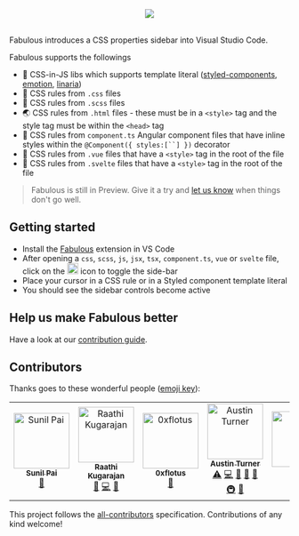 <div  align="center">
<img src="https://affectionate-booth-10a1f4.netlify.com/banner.png" />
<br />
</div>
<br />

Fabulous introduces a CSS properties sidebar into Visual Studio Code.

Fabulous supports the followings

- 💅 CSS-in-JS libs which supports template literal ([styled-components](https://github.com/styled-components/styled-components), [emotion](https://github.com/emotion-js/emotion), [linaria](https://github.com/callstack/linaria))
- 🎨 CSS rules from `.css` files
- 🌈 CSS rules from `.scss` files
- 🌏 CSS rules from `.html` files - these must be in a `<style>` tag and the style tag must be within the `<head>` tag
- 🌛 CSS rules from `component.ts` Angular component files that have inline styles within the ` @Component({ styles:[``] }) ` decorator
- 🌟 CSS rules from `.vue` files that have a `<style>` tag in the root of the file
- 💍 CSS rules from `.svelte` files that have a `<style>` tag in the root of the file

> Fabulous is still in Preview. Give it a try and [let us know](https://github.com/Raathigesh/fabulous/issues) when things don't go well.

## Getting started

- Install the [Fabulous](https://marketplace.visualstudio.com/items?itemName=Raathigeshan.fabulous) extension in VS Code
- After opening a `css`, `scss`, `js`, `jsx`, `tsx`, `component.ts`, `vue` or `svelte` file, click on the <img src="https://affectionate-booth-10a1f4.netlify.com/tiny-icon.png" width="20px" /> icon to toggle the side-bar
- Place your cursor in a CSS rule or in a Styled component template literal
- You should see the sidebar controls become active

## Help us make Fabulous better

Have a look at our [contribution guide](./contributing.md).

## Contributors

Thanks goes to these wonderful people ([emoji key](https://allcontributors.org/docs/en/emoji-key)):

<!-- ALL-CONTRIBUTORS-LIST:START - Do not remove or modify this section -->
<!-- prettier-ignore -->
<table>
  <tr>
    <td align="center"><a href="https://github.com/threepointone"><img src="https://avatars2.githubusercontent.com/u/18808?v=4" width="100px;" alt="Sunil Pai"/><br /><sub><b>Sunil Pai</b></sub></a><br /><a href="#ideas-threepointone" title="Ideas, Planning, & Feedback">🤔</a></td>
    <td align="center"><a href="https://twitter.com/Raathigesh"><img src="https://avatars0.githubusercontent.com/u/3108160?v=4" width="100px;" alt="Raathi Kugarajan"/><br /><sub><b>Raathi Kugarajan</b></sub></a><br /><a href="#ideas-Raathigesh" title="Ideas, Planning, & Feedback">🤔</a> <a href="https://github.com/Raathigesh/fabulous/commits?author=Raathigesh" title="Code">💻</a> <a href="#design-Raathigesh" title="Design">🎨</a></td>
    <td align="center"><a href="https://github.com/0xflotus"><img src="https://avatars3.githubusercontent.com/u/26602940?v=4" width="100px;" alt="0xflotus"/><br /><sub><b>0xflotus</b></sub></a><br /><a href="https://github.com/Raathigesh/fabulous/commits?author=0xflotus" title="Documentation">📖</a></td>
    <td align="center"><a href="https://github.com/paustint"><img src="https://avatars2.githubusercontent.com/u/5461649?v=4" width="100px;" alt="Austin Turner"/><br /><sub><b>Austin Turner</b></sub></a><br /><a href="https://github.com/Raathigesh/fabulous/commits?author=paustint" title="Tests">⚠️</a> <a href="https://github.com/Raathigesh/fabulous/commits?author=paustint" title="Code">💻</a> <a href="#maintenance-paustint" title="Maintenance">🚧</a> <a href="https://github.com/Raathigesh/fabulous/issues?q=author%3Apaustint" title="Bug reports">🐛</a> <a href="https://github.com/Raathigesh/fabulous/commits?author=paustint" title="Documentation">📖</a> <a href="#infra-paustint" title="Infrastructure (Hosting, Build-Tools, etc)">🚇</a> <a href="#review-paustint" title="Reviewed Pull Requests">👀</a></td>
    <td align="center"><a href="https://twitter.com/igrekov"><img src="https://avatars0.githubusercontent.com/u/13730032?v=4" width="100px;" alt="Ivan"/><br /><sub><b>Ivan</b></sub></a><br /><a href="https://github.com/Raathigesh/fabulous/commits?author=Winner95" title="Code">💻</a></td>
    <td align="center"><a href="https://github.com/mukeshmandiwal"><img src="https://avatars3.githubusercontent.com/u/9495069?v=4" width="100px;" alt="Mukesh Mandiwal"/><br /><sub><b>Mukesh Mandiwal</b></sub></a><br /><a href="https://github.com/Raathigesh/fabulous/commits?author=mukeshmandiwal" title="Code">💻</a></td>
  </tr>
</table>

<!-- ALL-CONTRIBUTORS-LIST:END -->

This project follows the [all-contributors](https://github.com/all-contributors/all-contributors) specification. Contributions of any kind welcome!
